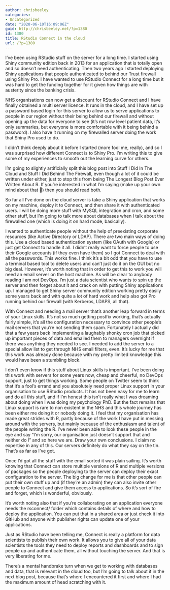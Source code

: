 ```yaml
---
author: chrisbeeley
categories:
- Uncategorized
date: "2020-06-10T16:09:06Z"
guid: http://chrisbeeley.net/?p=1380
id: 1380
title: RStudio Connect in the cloud
url: /?p=1380
---
```


I’ve been using RStudio stuff on the server for a long time. I started using Shiny community edition back in 2013 for an application that is totally open and so doesn’t need authenticating. Then two years ago I started deploying Shiny applications that people authenticated to behind our Trust firewall using Shiny Pro. I have wanted to use RStudio Connect for a long time but it was hard to get the funding together for it given how things are with austerity since the banking crisis.

NHS organisations can now get a discount for RStudio Connect and I have finally obtained a multi server licence. It runs in the cloud, and I have set up a password based login for this server to allow us to serve applications to people in our region without their being behind our firewall and without opening up the data for everyone to see (it’s not row level patient data, it’s only summaries, but everyone is more comfortable with it being behind a password). I also have it running on my firewalled server doing the work that Shiny Pro used to do.

I didn’t think deeply about it before I started (more fool me, really), and so I was surprised how different Connect is to Shiny Pro. I’m writing this to give some of my experiences to smooth out the learning curve for others.

I’m going to slightly artificially split this blog post into Stuff I Did In The Cloud and Stuff I Did Behind The Firewall, even though a lot of it could be written under either, just to stop this from being The Longest Blog Post Ever Written About R. If you’re interested in what I’m saying (make up your own mind about that 🙂) then you should read both.

So far all I’ve done on the cloud server is take a Shiny application that works on my machine, deploy it to Connect, and then share it with authenticated users. I will be doing more stuff with MySQL integration and cron, and some other stuff, but I’m going to talk more about databases when I talk about the firewalled one (which is doing it on hard mode, basically).

I wanted to authenticate people without the help of preexisting corporate resources (like Active Directory or LDAP). There are two main ways of doing this. Use a cloud based authentication system (like OAuth with Google) or just get Connect to handle it all. I didn’t really want to force people to use their Google accounts (if they even have them) so I got Connect to deal with all the passwords. This works fine. I think it’s a bit odd that you have to use a terminal based tool to delete users and can’t just do it on the GUI but no big deal. However, it’s worth noting that in order to get this to work you will need an email server on the host machine. As will be clear to anybody reading I am not DevOps. I’m just a data scientist who wants to spin up the server and then forget about it and crack on with putting Shiny applications up. I managed to get Shiny server community edition working pretty easily some years back and with quite a lot of hard work and help also got Pro running behind our firewall (with Kerberos, LDAPS, all that).

With Connect and needing a mail server that’s another leap forward in terms of your Linux skills. It’s not so much getting postfix working, that’s actually fairly simple, it’s all the configuration necessary to convince other people’s mail servers that you’re not sending them spam. Fortunately I actually did that a few years back implementing a laughably shonky cron job that picked up important pieces of data and emailed them to managers overnight if there was anything they needed to see. I needed to add the server to a special allow list to get through NHS email filters, even. It’s lucky for me that this work was already done because with my pretty limited knowledge this would have been a stumbling block.

I don’t even know if this stuff about Linux skills is important. I’ve been doing this work with servers for some years now, cheap and cheerful, no DevOps support, just to get things working. Some people on Twitter seem to think that it’s a fool’s errand and you absolutely need proper Linux support in your organisation to use RStudio products. It has not been easy for me to learn and do all this stuff, and if I’m honest this isn’t really what I was dreaming about doing when I was doing my psychology PhD. But the fact remains that Linux support is rare to non existent in the NHS and this whole journey has been either me doing it or nobody doing it. I feel that my organisation has made great strides with R, partly because of the work I have put in messing around with the servers, but mainly because of the enthusiasm and talent of the people writing the R. I’ve never been able to look these people in the eye and say “I’m sorry, our organisation just doesn’t support that and neither do I” and so here we are. Draw your own conclusions. I claim no expertise in any of this. Our servers definitely do what they say on the tin. That’s as far as I’ve got.

Once I’d got all the stuff with the email sorted it was plain sailing. It’s worth knowing that Connect can store multiple versions of R and multiple versions of packages so the people deploying to the server can deploy their exact configuration to the server. The big change for me is that other people can put their own stuff up and (if they’re an admin) they can also invite other people to Connect and give them access to applications. So it’s sort of fire and forget, which is wonderful, obviously.

It’s worth noting also that if you’re collaborating on an application everyone needs the rsconnect/ folder which contains details of where and how to deploy the application. You can put that in a shared area or just check it into GitHub and anyone with publisher rights can update one of your applications.

Just as RStudio have been telling me, Connect is really a platform for data scientists to publish their own work. It allows you to give all of your data scientists the tools they need to deploy reports and dashboards and to sign people up and authenticate them, all without touching the server. And that is very liberating for me.

There’s a mental handbrake turn when we get to working with databases and data, that is relevant in the cloud too, but I’m going to talk about it in the next blog post, because that’s where I encountered it first and where I had the maximum amount of head scratching with it.